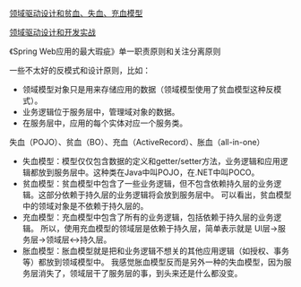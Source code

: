 [领域驱动设计和贫血、失血、充血模型](https://kb.cnblogs.com/page/520746/)

[领域驱动设计和开发实战](https://www.infoq.cn/article/ddd-in-practice/)

《Spring Web应用的最大瑕疵》单一职责原则和关注分离原则

一些不太好的反模式和设计原则，比如：
* 领域模型对象只是用来存储应用的数据（领域模型使用了贫血模型这种反模式）。
* 业务逻辑位于服务层中，管理域对象的数据。
* 在服务层中，应用的每个实体对应一个服务类。


失血（POJO）、贫血（BO）、充血（ActiveRecord）、胀血（all-in-one）
* 失血模型：模型仅仅包含数据的定义和getter/setter方法，业务逻辑和应用逻辑都放到服务层中。这种类在Java中叫POJO，在.NET中叫POCO。
* 贫血模型：贫血模型中包含了一些业务逻辑，但不包含依赖持久层的业务逻辑。这部分依赖于持久层的业务逻辑将会放到服务层中。
  可以看出，贫血模型中的领域对象是不依赖于持久层的。
* 充血模型：充血模型中包含了所有的业务逻辑，包括依赖于持久层的业务逻辑。
  所以，使用充血模型的领域层是依赖于持久层，简单表示就是 UI层->服务层->领域层<->持久层。
* 胀血模型：胀血模型就是把和业务逻辑不想关的其他应用逻辑（如授权、事务等）都放到领域模型中。
  我感觉胀血模型反而是另外一种的失血模型，因为服务层消失了，领域层干了服务层的事，到头来还是什么都没变。

